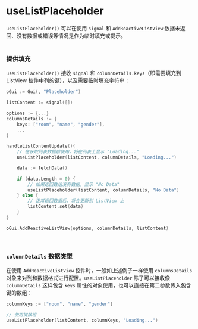 # useListPlaceholder

`useListPlaceholder()` 可以在使用 `signal` 和 `AddReactiveListView` 数据未返回、没有数据或错误等情况是作为临时填充或提示。
<br>
<br>

### 提供填充

`useListPlaceholder()` 接收 `signal` 和 `columnDetails.keys`（即需要填充到 ListView 控件中列的键），以及需要临时填充字符串：

```go
oGui := Gui(, "Placeholder")

listContent := signal([])

options := {...}
columnsDetails := {
    keys: ["room", "name", "gender"],
    ...
}

handleListContentUpdate(){
    // 在获取列表数据前使用，将在列表上显示 "Loading..."
    useListPlaceholder(listContent, columnDetails, "Loading...")

    data := fetchData()

    if (data.Length = 0) {
        // 如果返回数组没有数据，显示 "No Data"
        useListPlaceholder(listContent, columnDetails, "No Data")
    } else {
        // 正常返回数据后，将会更新到 ListView 上
        listContent.set(data)
    }
}

oGui.AddReactiveListView(options, columnDetails, listContent)
```

<br>

### `columnDetails` 数据类型

在使用 `AddReactiveListView` 控件时，一般如上述例子一样使用 `columnsDetails` 对象来对列和数据格式进行配置。`useListPlaceholder` 除了可以接收像 `columnDetails` 这样包含 `keys` 属性的对象使用，也可以直接在第二参数传入包含键的数组：

```go
columnKeys := ["room", "name", "gender"]

// 使用键数组
useListPlaceholder(listContent, columnKeys, "Loading...")
```
